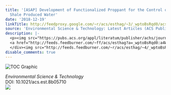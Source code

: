 ```yaml
---
title: '[ASAP] Development of Functionalized Proppant for the Control of NORM in Marcellus
  Shale Produced Water'
date: '2018-12-19'
linkTitle: http://feedproxy.google.com/~r/acs/esthag/~3/_wptoBsRqd0/acs.est.8b05710
source: 'Environmental Science & Technology: Latest Articles (ACS Publications)'
description: |-
  <p><img src="https://pubs.acs.org/appl/literatum/publisher/achs/journals/content/esthag/0/esthag.ahead-of-print/acs.est.8b05710/20181218/images/medium/es-2018-05710w_0001.gif" alt="TOC Graphic"/></p><div><cite>Environmental Science & Technology</cite></div><div>DOI: 10.1021/acs.est.8b05710</div><div class="feedflare">
  <a href="http://feeds.feedburner.com/~ff/acs/esthag?a=_wptoBsRqd0:a4WWiizgKiA:yIl2AUoC8zA"><img src="http://feeds.feedburner.com/~ff/acs/esthag?d=yIl2AUoC8zA" border="0"></img></a>
  </div><img src="http://feeds.feedburner.com/~r/acs/esthag/~4/_wptoBsRqd0" height="1" width="1" ...
disable_comments: true
---
```

<p><img src="https://pubs.acs.org/appl/literatum/publisher/achs/journals/content/esthag/0/esthag.ahead-of-print/acs.est.8b05710/20181218/images/medium/es-2018-05710w_0001.gif" alt="TOC Graphic"/></p><div><cite>Environmental Science & Technology</cite></div><div>DOI: 10.1021/acs.est.8b05710</div><div class="feedflare">
<a href="http://feeds.feedburner.com/~ff/acs/esthag?a=_wptoBsRqd0:a4WWiizgKiA:yIl2AUoC8zA"><img src="http://feeds.feedburner.com/~ff/acs/esthag?d=yIl2AUoC8zA" border="0"></img></a>
</div><img src="http://feeds.feedburner.com/~r/acs/esthag/~4/_wptoBsRqd0" height="1" width="1" ...